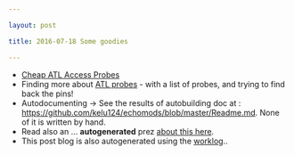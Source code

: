 ```yaml
---

layout: post

title: 2016-07-18 Some goodies

---
```



-   [Cheap ATL Access
    Probes](http://www.ebay.fr/sch/i.html?_from=R40&_trksid=p2050601.m570.l1313.TR0.TRC0.H0.XATL+Access.TRS0&_nkw=ATL+Access&_sacat=0)
-   Finding more about [ATL
    probes](https://github.com/kelu124/echomods/blob/master/include/ATL.md) -
    with a list of probes, and trying to find back the pins!
-   Autodocumenting -&gt; See the results of autobuilding doc at :
    <https://github.com/kelu124/echomods/blob/master/Readme.md>. None of
    it is written by hand.
-   Read also an ... **autogenerated** prez [about this
    here](http://kelu124.github.io/echomods/DocumentationProcess.html).
-   This post blog is also autogenerated using the
    [worklog](https://github.com/kelu124/echomods/blob/master/Worklog.md)..

